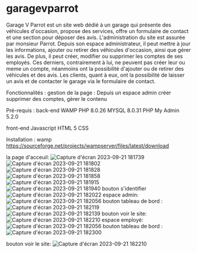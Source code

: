 # garagevparrot
Garage V Parrot est un site web dédié à un garage qui présente des véhicules d'occasion, propose des services, offre un formulaire de contact et une section pour déposer des avis. L'administration du site est assurée par monsieur Parrot. Depuis son espace administrateur, il peut mettre à jour les informations, ajouter ou retirer des véhicules d'occasion, ainsi que gérer les avis. De plus, il peut créer, modifier ou supprimer les comptes de ses employés. Ces derniers, contrairement à lui, ne peuvent pas créer leur ou meme un compte, néanmoins ont la possibilité d'ajouter ou de retirer des véhicules et des avis. Les clients, quant à eux, ont la possibilité de laisser un avis et de contacter le garage via le formulaire de contact.

Fonctionnalités :
gestion de la page : Depuis un espace admin créer supprimer des comptes, gèrer le contenu

Pré-requis : 
back-end
WAMP
PHP 8.0.26
MYSQL 8.0.31
PHP My Admin 5.2.0

front-end 
Javascript 
HTML 5
CSS

Installation :
wamp
https://sourceforge.net/projects/wampserver/files/latest/download

la page d'acceuil:
![Capture d'écran 2023-09-21 181739](https://github.com/AlimaDin/garagevparrot/assets/132926303/4fd23545-c9d0-4c52-baf9-22f999386bd3)
![Capture d'écran 2023-09-21 181802](https://github.com/AlimaDin/garagevparrot/assets/132926303/d6965e48-d45c-40d5-bbe3-f3a27544a483)
![Capture d'écran 2023-09-21 181828](https://github.com/AlimaDin/garagevparrot/assets/132926303/08dea7fa-5621-4287-a954-09af063a4a3d)
![Capture d'écran 2023-09-21 181858](https://github.com/AlimaDin/garagevparrot/assets/132926303/9a38ca17-c422-47e5-b3e3-7b1fa449431b)
![Capture d'écran 2023-09-21 181915](https://github.com/AlimaDin/garagevparrot/assets/132926303/51352157-9d67-4548-a84d-72c16a719946)
![Capture d'écran 2023-09-21 181940](https://github.com/AlimaDin/garagevparrot/assets/132926303/40b66f5c-7cac-48c7-8689-ad84a47d2f06)
bouton s'identifier 
![Capture d'écran 2023-09-21 182022](https://github.com/AlimaDin/garagevparrot/assets/132926303/97d24aae-a42b-4abc-9c0c-a9922afc4eb6)
espace admin:
![Capture d'écran 2023-09-21 182056](https://github.com/AlimaDin/garagevparrot/assets/132926303/e50bc1be-ec8b-4cc9-ba36-bfa0ecaa0470)
bouton tableau de bord :
![Capture d'écran 2023-09-21 182119](https://github.com/AlimaDin/garagevparrot/assets/132926303/d28bfd22-960e-4688-8b38-59b40e547d17)
![Capture d'écran 2023-09-21 182139](https://github.com/AlimaDin/garagevparrot/assets/132926303/32d811c1-3638-410b-a1dd-73a05e2d5f7c)
bouton voir le site: 
![Capture d'écran 2023-09-21 182210](https://github.com/AlimaDin/garagevparrot/assets/132926303/0252aea6-a6d5-4d5f-a685-6ca28b15ca5f)
espace employé: 
![Capture d'écran 2023-09-21 182056](https://github.com/AlimaDin/garagevparrot/assets/132926303/c8b62f09-57e9-488c-9c3f-3b597d5dae47)
bouton tableau de bord :
![Capture d'écran 2023-09-21 182300](https://github.com/AlimaDin/garagevparrot/assets/132926303/ce1bcc97-e50f-493f-b3a0-5e51e1f07117)


bouton voir le site: 
![Capture d'écran 2023-09-21 182210](https://github.com/AlimaDin/garagevparrot/assets/132926303/7c1347f4-5ef1-4e62-8232-349f2fe4cd2b)


